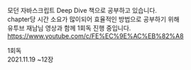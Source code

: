 모던 자바스크립트 Deep Dive 책으로 공부하고 있습니다.<br/>
chapter당 시간 소요가 많이되어 효율적인 방법으로 공부하기 위해<br/>
유투브 재남님 영상과 함께 1회독 진행 중입니다.<br/>
https://www.youtube.com/c/FE%EC%9E%AC%EB%82%A8<br/>

1회독<br/>
2021.11.19 ~12장

